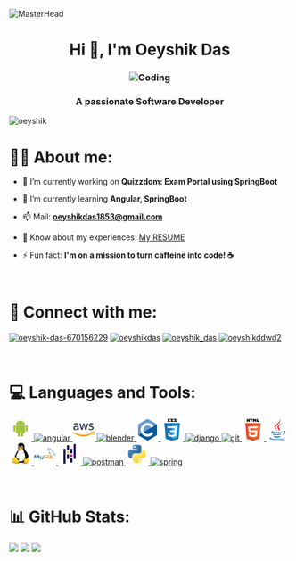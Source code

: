 ![MasterHead](https://drive.google.com/uc?id=1qz-xUqnic0LMCI9bNygdvzMw-Pa7_9Ix)
<h1 align="center">Hi 👋, I'm Oeyshik Das</h1>
<h3 align="center"> <img alt="Coding" width="120" src="https://drive.google.com/uc?id=1aN2nx1hg0NpS8ydB8skpXuoEssffPOdQ" style="margin-left: 0px;"></h3>
<!---1xLZvqI68fnLsgM9bskUOgLjQcYKnucU-><!--1n0AHS7_T37Jl1SxnNk2k1zjWnL8FHDJO-->
<h3 align="center">A passionate Software Developer</h3>
<p align="left"> <img src="https://komarev.com/ghpvc/?username=oeyshik&label=Profile%20views&color=0e75b6&style=flat" alt="oeyshik" /> </p>

<h1 align="left">👨‍🎓 About me:</h1>

- 🔭 I’m currently working on **Quizzdom: Exam Portal using SpringBoot**

- 🌱 I’m currently learning **Angular, SpringBoot**

- 📫 Mail: **oeyshikdas1853@gmail.com**

- 📄 Know about my experiences: [My RESUME](https://drive.google.com/drive/folders/1Nw8F31vGrVDnhJXYH_W_GvK75A8jie28?usp=sharing)

- ⚡ Fun fact: **I'm on a mission to turn caffeine into code! ☕**

<br/><h1 align="left">🤝 Connect with me:</h1>
<p align="left">
<a href="https://linkedin.com/in/oeyshik-das-670156229" target="blank"> <img align="center" src="https://drive.google.com/uc?id=1TlbLUPaB3h1SFkArfu-4f3fSmkC9Uk-C" alt="oeyshik-das-670156229" height="30" width="40" /></a>
<a href="https://instagram.com/oeyshikdas" target="blank"><img align="center" src="https://drive.google.com/uc?id=1cUiFKqBdLqSJtHnDNFWEITsdCtepUedd" alt="oeyshikdas" height="30" width="40" /></a>
<a href="https://www.leetcode.com/oeyshik_das" target="blank"><img align="center" src="https://raw.githubusercontent.com/rahuldkjain/github-profile-readme-generator/master/src/images/icons/Social/leet-code.svg" alt="oeyshik_das" height="30" width="40" /></a>
<a href="https://auth.geeksforgeeks.org/user/oeyshikddwd2" target="blank"><img align="center" src="https://raw.githubusercontent.com/rahuldkjain/github-profile-readme-generator/master/src/images/icons/Social/geeks-for-geeks.svg" alt="oeyshikddwd2" height="30" width="40" /></a>
</p><br/>

<h1 align="left">💻 Languages and Tools:</h1>
<p align="left"> <a href="https://developer.android.com" target="_blank" rel="noreferrer"> <img src="https://raw.githubusercontent.com/devicons/devicon/master/icons/android/android-original-wordmark.svg" alt="android" width="40" height="40"/> </a> <a href="https://angular.io" target="_blank" rel="noreferrer"> <img src="https://angular.io/assets/images/logos/angular/angular.svg" alt="angular" width="40" height="40"/> </a> <a href="https://aws.amazon.com" target="_blank" rel="noreferrer"> <img src="https://raw.githubusercontent.com/devicons/devicon/master/icons/amazonwebservices/amazonwebservices-original-wordmark.svg" alt="aws" width="40" height="40"/> </a> <a href="https://www.blender.org/" target="_blank" rel="noreferrer"> <img src="https://download.blender.org/branding/community/blender_community_badge_white.svg" alt="blender" width="40" height="40"/> </a> <a href="https://www.cprogramming.com/" target="_blank" rel="noreferrer"> <img src="https://raw.githubusercontent.com/devicons/devicon/master/icons/c/c-original.svg" alt="c" width="40" height="40"/> </a> <a href="https://www.w3schools.com/css/" target="_blank" rel="noreferrer"> <img src="https://raw.githubusercontent.com/devicons/devicon/master/icons/css3/css3-original-wordmark.svg" alt="css3" width="40" height="40"/> </a> <a href="https://www.djangoproject.com/" target="_blank" rel="noreferrer"> <img src="https://cdn.worldvectorlogo.com/logos/django.svg" alt="django" width="40" height="40"/> </a> <a href="https://git-scm.com/" target="_blank" rel="noreferrer"> <img src="https://www.vectorlogo.zone/logos/git-scm/git-scm-icon.svg" alt="git" width="40" height="40"/> </a> <a href="https://www.w3.org/html/" target="_blank" rel="noreferrer"> <img src="https://raw.githubusercontent.com/devicons/devicon/master/icons/html5/html5-original-wordmark.svg" alt="html5" width="40" height="40"/> </a> <a href="https://www.java.com" target="_blank" rel="noreferrer"> <img src="https://raw.githubusercontent.com/devicons/devicon/master/icons/java/java-original.svg" alt="java" width="40" height="40"/> </a> <a href="https://www.linux.org/" target="_blank" rel="noreferrer"> <img src="https://raw.githubusercontent.com/devicons/devicon/master/icons/linux/linux-original.svg" alt="linux" width="40" height="40"/> </a> <a href="https://www.mysql.com/" target="_blank" rel="noreferrer"> <img src="https://raw.githubusercontent.com/devicons/devicon/master/icons/mysql/mysql-original-wordmark.svg" alt="mysql" width="40" height="40"/> </a> <a href="https://pandas.pydata.org/" target="_blank" rel="noreferrer"> <img src="https://raw.githubusercontent.com/devicons/devicon/2ae2a900d2f041da66e950e4d48052658d850630/icons/pandas/pandas-original.svg" alt="pandas" width="40" height="40"/> </a> <a href="https://postman.com" target="_blank" rel="noreferrer"> <img src="https://www.vectorlogo.zone/logos/getpostman/getpostman-icon.svg" alt="postman" width="40" height="40"/> </a> <a href="https://www.python.org" target="_blank" rel="noreferrer"> <img src="https://raw.githubusercontent.com/devicons/devicon/master/icons/python/python-original.svg" alt="python" width="40" height="40"/> </a> <a href="https://spring.io/" target="_blank" rel="noreferrer"> <img src="https://www.vectorlogo.zone/logos/springio/springio-icon.svg" alt="spring" width="40" height="40"/> </a> </p><br/>

<h1 align="left">📊 GitHub Stats:</h1>

<picture>
  <source
    srcset="https://github-readme-stats.vercel.app/api?username=oeyshik&show_icons=true&rank_icon=github&locale=en&theme=merko"
    media="(prefers-color-scheme: dark)"
  />
  <source
    srcset="https://github-readme-stats.vercel.app/api?username=oeyshik&show_icons=true&rank_icon=github&locale=en&theme=transparent"
    media="(prefers-color-scheme: light), (prefers-color-scheme: no-preference)"
  />
  <img src="https://github-readme-stats.vercel.app/api?username=anuraghazra&show_icons=true" />
</picture>

<picture>
  <source
    srcset="https://github-readme-streak-stats.herokuapp.com/?user=oeyshik&theme=merko"
    media="(prefers-color-scheme: dark)"
  />
  <source
    srcset="https://github-readme-streak-stats.herokuapp.com/?user=oeyshik&theme=transparent"
    media="(prefers-color-scheme: light), (prefers-color-scheme: no-preference)"
  />
  <img src="https://github-readme-stats.vercel.app/api?username=anuraghazra&show_icons=true" />
</picture>

<picture>
  <source
    srcset="https://github-readme-stats.vercel.app/api/top-langs?username=oeyshik&show_icons=true&locale=en&layout=compact&theme=merko"
    media="(prefers-color-scheme: dark)"
  />
  <source
    srcset="https://github-readme-stats.vercel.app/api/top-langs?username=oeyshik&show_icons=true&locale=en&layout=compact&theme=transparent"
    media="(prefers-color-scheme: light), (prefers-color-scheme: no-preference)"
  />
  <img src="https://github-readme-stats.vercel.app/api?username=anuraghazra&show_icons=true" />
</picture>

